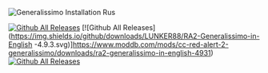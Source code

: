 ![Generalissimo Installation Rus](https://user-images.githubusercontent.com/78301641/111901237-cd809800-8a47-11eb-8fbe-ef6185dfb16c.png)

[![Github All Releases](https://img.shields.io/github/downloads/LUNKER88/cc-ra2-Generalissimoo/total.svg)](https://github.com/LUNKER88/cc-ra2-Generalissimoo/releases)
[![Github All Releases](https://img.shields.io/github/downloads/LUNKER88/RA2-Generalissimo-in-English -4.9.3.svg)]https://www.moddb.com/mods/cc-red-alert-2-generalissimo/downloads/ra2-generalissimo-in-english-4931)
[![Github All Releases](https://img.shields.io/github/downloads/LUNKER88/cc-ra2-Generalissimoo/RA2-Generalissimo-In-Russian-4.9.3.svg)](https://www.moddb.com/mods/cc-red-alert-2-generalissimo/downloads/ra2-generalissimo-in-russian-493)
